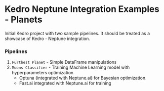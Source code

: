 # Kedro Neptune Integration Examples - Planets

Initial Kedro project with two sample pipelines. It should be treated as a showcase of Kedro - Neptune integration.

### Pipelines
1. `Furthest Planet` - Simple DataFrame manipulations
2. `Moons Classifier` - Training Machine Learning model with hyperparameters optimization.
    - Optuna (integrated with Neptune.ai) for Bayesian optimization.
    - Fast.ai integrated with Neptune.ai for training